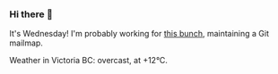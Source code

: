### Hi there :wave:

It's Wednesday! I'm probably working for [this bunch](https://github.com/kohofinancial), maintaining a Git mailmap.

Weather in Victoria BC: overcast, at +12°C.
